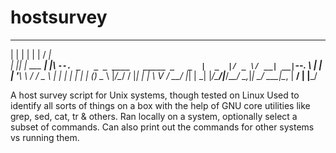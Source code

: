 hostsurvey
==========
   _   _           _   _____                            
  | | | |         | | /  ___|                           
  | |_| | ___  ___| |_\ `--. _   _ _ ____   _____ _   _ 
  |  _  |/ _ \/ __| __|`--. \ | | | '__\ \ / / _ \ | | |
  | | | | (_) \__ \ |_/\__/ / |_| | |   \ V /  __/ |_| |
  \_| |_/\___/|___/\__\____/ \__,_|_|    \_/ \___|\__, |
                                                   __/ |
                                                  |___/

  A host survey script for Unix systems, though tested on Linux
  Used to identify all sorts of things on a box with the help of
  GNU core utilities like grep, sed, cat, tr & others.
  Ran locally on a system, optionally select a subset of commands.
  Can also print out the commands for other systems vs running them.
